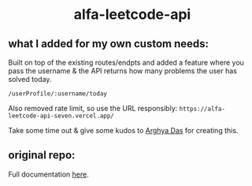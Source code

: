 <h1 align="center">alfa-leetcode-api</h1>
<div align="left">

## what I added for my own custom needs:
Built on top of the existing routes/endpts and added a feature where you pass the username & the API returns how many problems the user has solved today.

`/userProfile/:username/today`

Also removed rate limit, so use the URL responsibly:
`https://alfa-leetcode-api-seven.vercel.app/`

Take some time out & give some kudos to [Arghya Das](https://github.com/alfaarghya) for creating this.

## original repo:
Full documentation [here](https://github.com/alfaarghya/alfa-leetcode-api).
